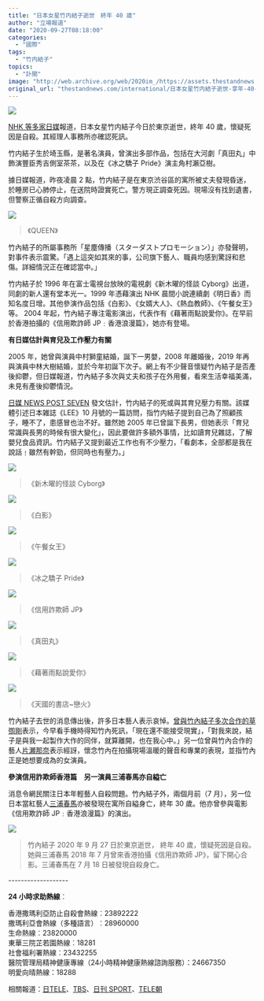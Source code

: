 ```yaml
---
title: "日本女星竹内結子逝世　終年 40 歳"
author: "立場報道"
date: "2020-09-27T08:18:00"
categories:
  - "國際"
tags:
  - "竹内結子"
topics:
  - "訃聞"
image: "http://web.archive.org/web/2020im_/https://assets.thestandnews.com/media/photos/rip-02_KarIn_Dt8W2uf.png"
original_url: "thestandnews.com/international/日本女星竹内結子逝世-享年-40-歳"
---
```

![](http://web.archive.org/web/2020im_/https://assets.thestandnews.com/media/photos/rip-02_KarIn_Dt8W2uf.png)

[NHK 等多家日媒](http://web.archive.org/web/20211229132559/https://www3.nhk.or.jp/news/html/20200927/k10012636751000.html)報道，日本女星竹内結子今日於東京逝世，終年 40 歲，懷疑死因是自殺。其經理人事務所亦確認死訊。

竹内結子生於埼玉縣，是著名演員，曾演出多部作品，包括在大河劇「真田丸」中飾演豐臣秀吉側室茶茶，以及在《冰之驕子 Pride》演主角村瀨亞樹。

據日媒報道，昨夜凌晨 2 點，竹内結子是在東京渋谷區的寓所被丈夫發現昏迷，於睡房已心肺停止，在送院時證實死亡。警方現正調查死因。現場沒有找到遺書，但警察正循自殺方向調查。

![](http://web.archive.org/web/2020im_/https://assets.thestandnews.com/media/photos/E89EA2E5B995E688AAE59C96202020-09-2720E4B88AE58D8810.58.07_JXPAV_bxqWh5m.png)
> 《QUEEN》

竹內結子的所屬事務所「星塵傳播（スターダストプロモーション）」亦發聲明，對事件表示震驚。「遇上這突如其來的事，公司旗下藝人、職員均感到驚訝和悲傷。詳細情況正在確認當中。」

竹内結子於 1996 年在富士電視台放映的電視劇《新木曜的怪談 Cyborg》出道，同劇的新人還有堂本光一。1999 年憑藉演出 NHK 晨間小說連續劇《明日香》而知名度日增。其他參演作品包括《白影》、《女婿大人》、《熱血教師》、《午餐女王》等。 2004 年起，竹內結子專注電影演出，代表作有《藉著雨點說愛你》。在早前於香港拍攝的《信用欺詐師 JP﹕香港浪漫篇》，她亦有登場。

**有日媒估計與育兒及工作壓力有關**

2005 年，她曾與演員中村獅童結婚，誕下一男嬰，2008 年離婚後，2019 年再與演員中林大樹結婚，並於今年初誕下次子。網上有不少聲音懷疑竹內結子是否產後抑鬱，但日媒報道，竹內結子多次與丈夫和孩子在外用餐，看來生活幸福美滿，未見有產後抑鬱情況。

[日媒 NEWS POST SEVEN](http://web.archive.org/web/20211229132559/https://www.news-postseven.com/) 發文估計，竹内結子的死或與其育兒壓力有關。該媒體引述日本雑誌《LEE》10 月號的一篇訪問，指竹内結子提到自己為了照顧孩子，睡不了，患感冒也治不好。雖然她 2005 年已曾誕下長男，但她表示「育兒常識與長男的時候有很大變化」，因此要做許多額外事情，比如讀育兒雜誌，了解嬰兒食品資訊。竹内結子又提到最近工作也有不少壓力，「看劇本，全部都是我在說話﹗雖然有幹勁，但同時也有壓力。」

![](http://web.archive.org/web/2020im_/https://assets.thestandnews.com/media/photos/E89EA2E5B995E688AAE59C96202020-09-2720E4B88AE58D8810.42.50_jqPqI_wa1SIZ5.png)
> 《新木曜的怪談 Cyborg》

![](http://web.archive.org/web/2020im_/https://assets.thestandnews.com/media/photos/E89EA2E5B995E688AAE59C96202020-09-2720E4B88AE58D8810.55.46_MpQcu_pGLhv6q.png)
> 《白影》

![](http://web.archive.org/web/2020im_/https://assets.thestandnews.com/media/photos/Background_BasAt_WfPAojK.png)
> 《午餐女王》

![](http://web.archive.org/web/2020im_/https://assets.thestandnews.com/media/photos/Background_B6XVl_S34GuT4.png)
> 《冰之驕子 Pride》

![](http://web.archive.org/web/2020im_/https://assets.thestandnews.com/media/photos/E89EA2E5B995E688AAE59C96202020-09-2720E4B88AE58D8810.29.28_M9KSg_0RFkugP.png)
> 《信用詐欺師 JP》

![](http://web.archive.org/web/2020im_/https://assets.thestandnews.com/media/photos/E89EA2E5B995E688AAE59C96202020-09-2720E4B88AE58D8810.35.54_IsIeW_YtUEvtZ.png)
> 《真田丸》

![](http://web.archive.org/web/2020im_/https://assets.thestandnews.com/media/photos/E89EA2E5B995E688AAE59C96202020-09-2720E4B88AE58D8810.32.40_arNAu_2kS33ag.png)
> 《藉著雨點說愛你》

![](http://web.archive.org/web/2020im_/https://assets.thestandnews.com/media/photos/Background2_JKoGm_XnWQBd7.png)
> 《天國的書店~戀火》

竹內結子去世的消息傳出後，許多日本藝人表示哀悼。[曾與竹內結子多次合作的草彅剛](http://web.archive.org/web/20211229132559/https://www.sponichi.co.jp/entertainment/news/2020/09/27/kiji/20200927s00041000310000c.html)表示，今早看手機時得知竹內死訊，「現在還不能接受現實」，「對我來說，結子是與我一起製作大作的同伴，就算離開，也在我心中。」另一位曾與竹內合作的藝人[片瀬那奈](http://web.archive.org/web/20211229132559/http://www.billboard-japan.com/d_news/detail/92608/2)表示經訝，懷念竹內在拍攝現場溫暖的聲音和專業的表現，並指竹內正是她想要成為的女演員。

**參演信用詐欺師香港篇　另一演員三浦春馬亦自縊亡**

消息令網民關注日本年輕藝人自殺問題。竹內結子外，兩個月前（7 月），另一位日本當紅藝人[三浦春馬](../../international/%E6%97%A5%E6%9C%AC%E8%97%9D%E4%BA%BA%E4%B8%89%E6%B5%A6%E6%98%A5%E9%A6%AC%E8%87%AA%E7%B8%8A%E8%BA%AB%E4%BA%A1-%E7%B5%82%E5%B9%B4-30-%E6%AD%B2/)亦被發現在寓所自縊身亡，終年 30 歲。他亦曾參與電影《信用欺詐師 JP﹕香港浪漫篇》的演出。

![](http://web.archive.org/web/2020im_/https://assets.thestandnews.com/media/photos/EdNnhJVUEAImDdW_LsFuK_WUZGy3d.jpg)
> 竹內結子 2020 年 9 月 27 日於東京逝世， 終年 40 歲，懷疑死因是自殺。她與三浦春馬 2018 年 7 月曾來香港拍攝《信用詐欺師 JP》，留下開心合影。三浦春馬在 7 月 18 日被發現自殺身亡。

\-------------------

**24 小時求助熱線**︰

香港撒瑪利亞防止自殺會熱線︰23892222  
撒瑪利亞會熱線（多種語言）︰28960000  
生命熱線︰23820000  
東華三院芷若園熱線︰18281  
社會福利署熱線︰23432255  
醫院管理局精神健康專線（24小時精神健康熱線諮詢服務）：24667350  
明愛向晴熱線：18288

  
相關報道：[日TELE](http://web.archive.org/web/20211229132559/https://www.news24.jp/articles/2020/09/27/07729615.html)、[TBS](http://web.archive.org/web/20211229132559/https://news.tbs.co.jp/newseye/tbs_newseye4087966.html)、[日刊 SPORT](http://web.archive.org/web/20211229132559/https://news.yahoo.co.jp/articles/4684216ba5f3d5d1f151dcf74909edffabf97b16)、[TELE朝](http://web.archive.org/web/20211229132559/https://news.yahoo.co.jp/articles/e270cfa7e276064fd5184b9392178c0f77d206d1)